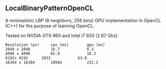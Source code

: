 ## LocalBinaryPatternOpenCL

A minimalistic LBP (8 neighbors, 256 bins) GPU implementation in OpenCL (C++) for the purpose of learning OpenCL.

Tested on NVDIA GTX 960 and Intel i7 920 (2.67 Ghz)

	Resolution (px)		cpu (ms)		gpu (ms)
	2048 x 2048 		16.7			6.3
	4096 x 4096 		65.9			18.2
	8192x 8192		2632			63.8
	16384 x 16384 		10564			232.3
